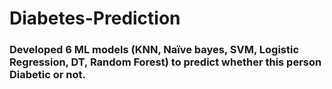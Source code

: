 # Diabetes-Prediction
###	Developed 6 ML models (KNN, Naïve bayes, SVM, Logistic Regression, DT, Random Forest) to predict whether this person Diabetic or not.
